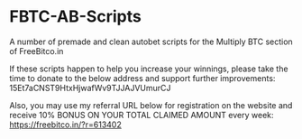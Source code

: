 # FBTC-AB-Scripts
A number of premade and clean autobet scripts for the Multiply BTC section of FreeBitco.in

If these scripts happen to help you increase your winnings, please take the time to donate to the below address and support further improvements:
15Et7aCNST9HtxHjwafWv9TJJAJVUmurCJ

Also, you may use my referral URL below for registration on the website and receive 10% BONUS ON YOUR TOTAL CLAIMED AMOUNT every week:
https://freebitco.in/?r=613402
